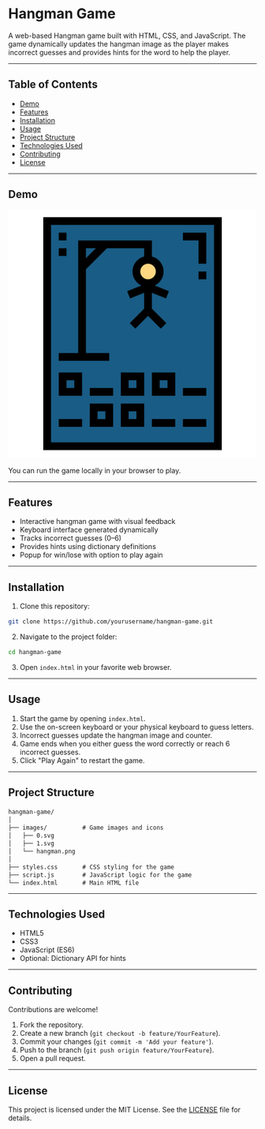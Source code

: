 # Hangman Game

A web-based Hangman game built with HTML, CSS, and JavaScript. The game dynamically updates the hangman image as the player makes incorrect guesses and provides hints for the word to help the player.

---

## Table of Contents

- [Demo](#demo)
- [Features](#features)
- [Installation](#installation)
- [Usage](#usage)
- [Project Structure](#project-structure)
- [Technologies Used](#technologies-used)
- [Contributing](#contributing)
- [License](#license)

---

## Demo

![Hangman Game Screenshot](images/hangman.png)

You can run the game locally in your browser to play.

---

## Features

- Interactive hangman game with visual feedback
- Keyboard interface generated dynamically
- Tracks incorrect guesses (0–6)
- Provides hints using dictionary definitions
- Popup for win/lose with option to play again

---

## Installation

1. Clone this repository:

```bash
git clone https://github.com/yourusername/hangman-game.git
```

2. Navigate to the project folder:

```bash
cd hangman-game
```

3. Open `index.html` in your favorite web browser.

---

## Usage

1. Start the game by opening `index.html`.
2. Use the on-screen keyboard or your physical keyboard to guess letters.
3. Incorrect guesses update the hangman image and counter.
4. Game ends when you either guess the word correctly or reach 6 incorrect guesses.
5. Click "Play Again" to restart the game.

---

## Project Structure

```
hangman-game/
│
├── images/          # Game images and icons
│   ├── 0.svg
│   ├── 1.svg
│   └── hangman.png
│
├── styles.css       # CSS styling for the game
├── script.js        # JavaScript logic for the game
└── index.html       # Main HTML file
```

---

## Technologies Used

- HTML5
- CSS3
- JavaScript (ES6)
- Optional: Dictionary API for hints

---

## Contributing

Contributions are welcome!  
1. Fork the repository.
2. Create a new branch (`git checkout -b feature/YourFeature`).
3. Commit your changes (`git commit -m 'Add your feature'`).
4. Push to the branch (`git push origin feature/YourFeature`).
5. Open a pull request.

---

## License

This project is licensed under the MIT License. See the [LICENSE](LICENSE) file for details.